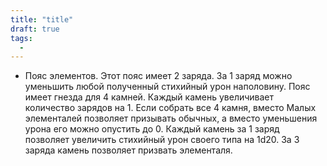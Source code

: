 ```yaml
---
title: "title"
draft: true
tags:
  - 
---
```

 - Пояс элементов.
Этот пояс имеет 2 заряда. За 1 заряд можно уменьшить любой полученный стихийный урон наполовину. Пояс имеет гнезда для 4 камней. Каждый камень увеличивает количество зарядов на 1. Если собрать все 4 камня, вместо Малых элементалей позволяет призывать обычных, а вместо уменьшения урона его можно опустить до 0. Каждый камень за 1 заряд позволяет увеличить стихийный урон своего типа на 1d20. За 3 заряда камень позволяет призвать элементаля.